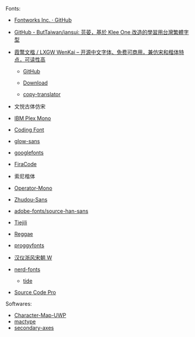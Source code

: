 Fonts:

- [Fontworks Inc. · GitHub](https://github.com/fontworks-fonts/)

- [GitHub - ButTaiwan/iansui: 芫荽，基於 Klee One 改造的學習用台灣繁體字型](https://github.com/ButTaiwan/iansui)

- [霞鹜文楷 / LXGW WenKai – 开源中文字体、免费可商用，兼仿宋和楷体特点，可读性高](https://www.appinn.com/lxgw-wenkai/)
  
  - [GitHub](https://github.com/lxgw/LxgwWenKai)
  
  - [Download](https://github.com/lxgw/LxgwWenKai)
  
  - [copy-translator](https://github.com/zu1k/copy-translator)

- 文悦古体仿宋

- [IBM Plex Mono](https://www.ibm.com/plex/)

- [Coding Font](https://www.codingfont.com/)

- [glow-sans](https://github.com/welai/glow-sans)

- [googlefonts](https://github.com/googlefonts)

- [FiraCode](https://github.com/tonsky/FiraCode)

- 索尼楷体

- [Operator-Mono](https://github.com/keyding/Operator-Mono)

- [Zhudou-Sans](https://github.com/Buernia/Zhudou-Sans)

- [adobe-fonts/source-han-sans](https://github.com/adobe-fonts/source-han-sans)

- [Tiejili](https://github.com/Buernia/Tiejili)

- [Reggae](https://github.com/fontworks-fonts/Reggae)

- [proggyfonts](https://github.com/bluescan/proggyfonts)

- [汉仪浙风宋朝 W](https://www.hanyi.com.cn/productdetail?id=9143&type=0)

- [nerd-fonts](https://github.com/ryanoasis/nerd-fonts)
  
  - [tide](https://github.com/IlanCosman/tide)

- [Source Code Pro](https://github.com/adobe-fonts/source-code-pro)

Softwares:

- [Character-Map-UWP](https://github.com/character-map-uwp/Character-Map-UWP)
- [mactype](https://github.com/snowie2000/mactype)
- [secondary-axes](https://github.com/welai/secondary-axes)
